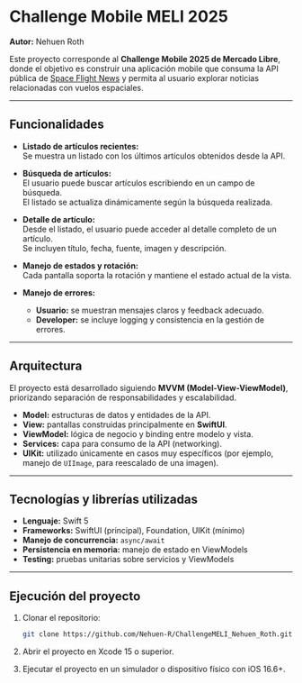 # Challenge Mobile MELI 2025  
**Autor:** Nehuen Roth  

Este proyecto corresponde al **Challenge Mobile 2025 de Mercado Libre**, donde el objetivo es construir una aplicación mobile que consuma la API pública de [Space Flight News](https://api.spaceflightnewsapi.net/v4/docs/) y permita al usuario explorar noticias relacionadas con vuelos espaciales.  

---

## Funcionalidades

- **Listado de artículos recientes:**  
  Se muestra un listado con los últimos artículos obtenidos desde la API.

- **Búsqueda de artículos:**  
  El usuario puede buscar artículos escribiendo en un campo de búsqueda.  
  El listado se actualiza dinámicamente según la búsqueda realizada.

- **Detalle de artículo:**  
  Desde el listado, el usuario puede acceder al detalle completo de un artículo.  
  Se incluyen título, fecha, fuente, imagen y descripción.

- **Manejo de estados y rotación:**  
  Cada pantalla soporta la rotación y mantiene el estado actual de la vista.

- **Manejo de errores:**  
  - **Usuario:** se muestran mensajes claros y feedback adecuado.  
  - **Developer:** se incluye logging y consistencia en la gestión de errores.

---

## Arquitectura

El proyecto está desarrollado siguiendo **MVVM (Model-View-ViewModel)**, priorizando separación de responsabilidades y escalabilidad.  

- **Model:** estructuras de datos y entidades de la API.  
- **View:** pantallas construidas principalmente en **SwiftUI**.  
- **ViewModel:** lógica de negocio y binding entre modelo y vista.  
- **Services:** capa para consumo de la API (networking).  
- **UIKit:** utilizado únicamente en casos muy específicos (por ejemplo, manejo de `UIImage`, para reescalado de una imagen).  

---

## Tecnologías y librerías utilizadas

- **Lenguaje:** Swift 5  
- **Frameworks:** SwiftUI (principal), Foundation, UIKit (mínimo)  
- **Manejo de concurrencia:** `async/await`  
- **Persistencia en memoria:** manejo de estado en ViewModels  
- **Testing:** pruebas unitarias sobre servicios y ViewModels  

---

## Ejecución del proyecto

1. Clonar el repositorio:
   ```bash
   git clone https://github.com/Nehuen-R/ChallengeMELI_Nehuen_Roth.git
   ```
2. Abrir el proyecto en Xcode 15 o superior.

3. Ejecutar el proyecto en un simulador o dispositivo físico con iOS 16.6+.
